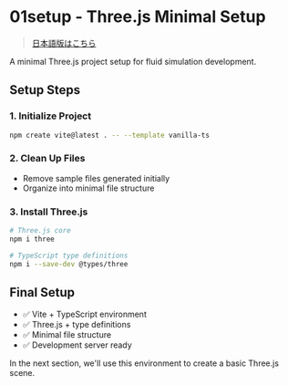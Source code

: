 # 01setup - Three.js Minimal Setup

> [日本語版はこちら](README.ja.md)

A minimal Three.js project setup for fluid simulation development.

## Setup Steps

### 1. Initialize Project

```bash
npm create vite@latest . -- --template vanilla-ts
```

### 2. Clean Up Files

- Remove sample files generated initially
- Organize into minimal file structure

### 3. Install Three.js

```bash
# Three.js core
npm i three

# TypeScript type definitions
npm i --save-dev @types/three
```

## Final Setup

- ✅ Vite + TypeScript environment
- ✅ Three.js + type definitions
- ✅ Minimal file structure
- ✅ Development server ready

In the next section, we'll use this environment to create a basic Three.js scene.
